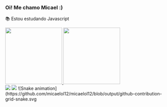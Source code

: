 ### Oi! Me chamo Micael :)
📚 Estou estudando Javascript
 <div>
  <a href="https://github.com/micaelol12">
  <img height="180em" src="https://github-readme-stats.vercel.app/api?username=micaelol12&show_icons=true&theme=darcula&include_all_commits=true&count_private=true"/>
  <img height="180em" src="https://github-readme-stats.vercel.app/api/top-langs/?username=micaelol12&layout=compact&langs_count=7&theme=darcula"/>
</div>
 <div>
   <a href = "mailto:micael.conti@gmail.com" target="_blank"><img src="https://img.shields.io/badge/-Gmail-%23333?style=for-the-badge&logo=gmail&logoColor=white" target="_blank"></a>
   <a href="https://open.spotify.com/user/micaelconti?si=0b603da7025f41c9"target="_blank"><img src="https://img.shields.io/badge/Spotify-1ED760?&style=for-the-badge&logo=spotify&logoColor=white" target="_blank"></a>
  ![Snake animation](https://github.com/micaelol12/micaelol12/blob/output/github-contribution-grid-snake.svg
 </div>

